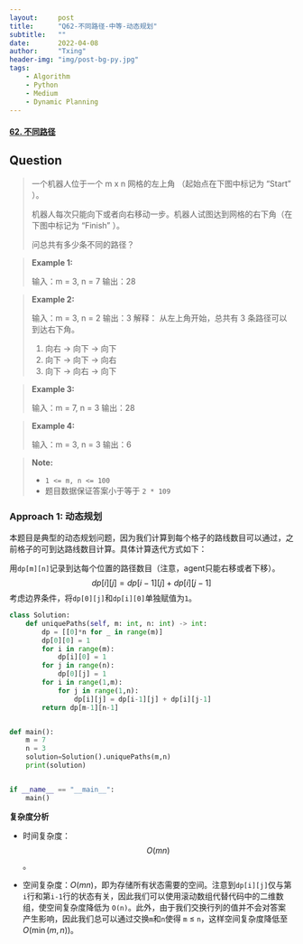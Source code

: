 ```yaml
---
layout:     post
title:      "Q62-不同路径-中等-动态规划"
subtitle:   ""
date:       2022-04-08
author:     "Txing"
header-img: "img/post-bg-py.jpg"
tags:
    - Algorithm
    - Python
    - Medium
    - Dynamic Planning
---
```


#### [62. 不同路径](https://leetcode-cn.com/problems/unique-paths/)

## Question

> 一个机器人位于一个 m x n 网格的左上角 （起始点在下图中标记为 “Start” ）。
>
> 机器人每次只能向下或者向右移动一步。机器人试图达到网格的右下角（在下图中标记为 “Finish” ）。
>
> 问总共有多少条不同的路径？
>

> **Example 1:**
>
> 输入：m = 3, n = 7
> 输出：28

> **Example 2:**
>
> 输入：m = 3, n = 2
> 输出：3
> 解释：
> 从左上角开始，总共有 3 条路径可以到达右下角。
>
> 1. 向右 -> 向下 -> 向下
> 2. 向下 -> 向下 -> 向右
> 3. 向下 -> 向右 -> 向下
>

> **Example 3:**
>
> 输入：m = 7, n = 3
> 输出：28

> **Example 4:**
>
> 输入：m = 3, n = 3
> 输出：6

> **Note:**
>
> - `1 <= m, n <= 100`
> - 题目数据保证答案小于等于 `2 * 109`



### Approach 1: 动态规划

本题目是典型的动态规划问题，因为我们计算到每个格子的路线数目可以通过，之前格子的可到达路线数目计算。具体计算迭代方式如下：

用`dp[m][n]`记录到达每个位置的路径数目（注意，agent只能右移或者下移）。
$$
dp[i][j] = dp[i-1][j]+dp[i][j-1]
$$
考虑边界条件，将`dp[0][j]`和`dp[i][0]`单独赋值为`1`。

```python
class Solution:
    def uniquePaths(self, m: int, n: int) -> int:
        dp = [[0]*n for _ in range(m)]
        dp[0][0] = 1
        for i in range(m):
            dp[i][0] = 1
        for j in range(n):
            dp[0][j] = 1
        for i in range(1,m):
            for j in range(1,n):
                dp[i][j] = dp[i-1][j] + dp[i][j-1]
        return dp[m-1][n-1]


def main():
    m = 7
    n = 3
    solution=Solution().uniquePaths(m,n)
    print(solution)


if __name__ == "__main__":
    main()
```

**复杂度分析**

- 时间复杂度：$$O(mn)$$。

- 空间复杂度：$O(mn)$，即为存储所有状态需要的空间。注意到`dp[i][j]`仅与第`i`行和第`i-1`行的状态有关，因此我们可以使用滚动数组代替代码中的二维数组，使空间复杂度降低为 `O(n)`。此外，由于我们交换行列的值并不会对答案产生影响，因此我们总可以通过交换`m`和`n`使得 `m` $\leq$ `n`，这样空间复杂度降低至 $O(\min(m, n))$。

  
